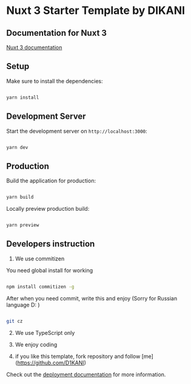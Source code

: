 # Nuxt 3 Starter Template by DIKANI

## Documentation for Nuxt 3

[Nuxt 3 documentation](https://nuxt.com/docs/getting-started/introduction)

## Setup

Make sure to install the dependencies:

```bash

yarn install

```

## Development Server

Start the development server on `http://localhost:3000`:

```bash

yarn dev

```

## Production

Build the application for production:

```bash

yarn build

```

Locally preview production build:

```bash

yarn preview

```

## Developers instruction

1. We use commitizen

You need global install for working

```bash

npm install commitizen -g

```

After when you need commit, write this and enjoy (Sorry for Russian language D: )

```bash

git cz

```

2. We use TypeScript only

3. We enjoy coding

4. if you like this template, fork repository and follow [me] (https://github.com/D1KANI)

Check out the [deployment documentation](https://nuxt.com/docs/getting-started/deployment) for more information.

